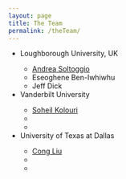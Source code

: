 ```yaml
---
layout: page
title: The Team
permalink: /theTeam/
---
```


<ul>
<li>Loughborough University, UK</li>
<ul>
<li><a href="https://www.lboro.ac.uk/departments/compsci/staff/academic-teaching/andrea-soltoggio/">Andrea Soltoggio</a></li>
<li>Eseoghene Ben-Iwhiwhu</li>
<li>Jeff Dick</li>
</ul>
<li>Vanderbilt University</li>
<ul>
<li><a href="https://skolouri.github.io">Soheil Kolouri</a></li>
<li></li>
<li></li>
</ul>
<li>University of Texas at Dallas</li>
<ul>
<li><a href="https://personal.utdallas.edu/~cxl137330/">Cong Liu</a></li>
<li></li>
<li></li>
</ul>
</ul>
